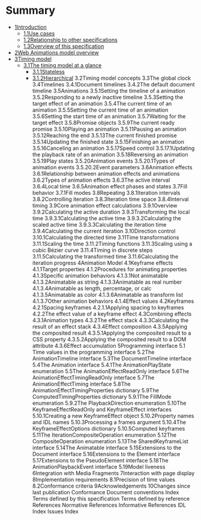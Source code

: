 Summary
=======
* [1Introduction](introduction/README.md)
	* [1.1Use cases](introduction/use-case.md)
	* [1.2Relationship to other specifications](introduction/relationship-to-other-specifications.md)
	* [1.3Overview of this specification](introduction/overview-of-this-specification.md)
* [2Web Animations model overview](overview/README.md)
* [3Timing model](timing-model/README.md)
	* [3.1The timing model at a glance](timing-model/the-timing-model-at-a-glance.md)
		* [3.1.1Stateless](timing-model/stateless.md)
		* [3.1.2Hierarchical](timing-model/hierarchical.md)
3.2Timing model concepts
3.3The global clock
3.4Timelines
3.4.1Document timelines
3.4.2The default document timeline
3.5Animations
3.5.1Setting the timeline of a animation
3.5.2Responding to a newly inactive timeline
3.5.3Setting the target effect of an animation
3.5.4The current time of an animation
3.5.5Setting the current time of an animation
3.5.6Setting the start time of an animation
3.5.7Waiting for the target effect
3.5.8Promise objects
3.5.9The current ready promise
3.5.10Playing an animation
3.5.11Pausing an animation
3.5.12Reaching the end
3.5.13The current finished promise
3.5.14Updating the finished state
3.5.15Finishing an animation
3.5.16Canceling an animation
3.5.17Speed control
3.5.17.1Updating the playback rate of an animation
3.5.18Reversing an animation
3.5.19Play states
3.5.20Animation events
3.5.20.1Types of animation events
3.5.20.2Event parameters
3.6Animation effects
3.6.1Relationship between animation effects and animations
3.6.2Types of animation effects
3.6.3The active interval
3.6.4Local time
3.6.5Animation effect phases and states
3.7Fill behavior
3.7.1Fill modes
3.8Repeating
3.8.1Iteration intervals
3.8.2Controlling iteration
3.8.3Iteration time space
3.8.4Interval timing
3.9Core animation effect calculations
3.9.1Overview
3.9.2Calculating the active duration
3.9.3Transforming the local time
3.9.3.1Calculating the active time
3.9.3.2Calculating the scaled active time
3.9.3.3Calculating the iteration time
3.9.4Calculating the current iteration
3.10Direction control
3.10.1Calculating the directed time
3.11Time transformations
3.11.1Scaling the time
3.11.2Timing functions
3.11.3Scaling using a cubic Bézier curve
3.11.4Timing in discrete steps
3.11.5Calculating the transformed time
3.11.6Calculating the iteration progress
4Animation Model
4.1Keyframe effects
4.1.1Target properties
4.1.2Procedures for animating properties
4.1.3Specific animation behaviors
4.1.3.1Not animatable
4.1.3.2Animatable as string
4.1.3.3Animatable as real number
4.1.3.4Animatable as length, percentage, or calc
4.1.3.5Animatable as color
4.1.3.6Animatable as transform list
4.1.3.7Other animation behaviors
4.1.4Effect values
4.2Keyframes
4.2.1Spacing keyframes
4.2.1.1Applying spacing to keyframes
4.2.2The effect value of a keyframe effect
4.3Combining effects
4.3.1Animation types
4.3.2The effect stack
4.3.3Calculating the result of an effect stack
4.3.4Effect composition
4.3.5Applying the composited result
4.3.5.1Applying the composited result to a CSS property
4.3.5.2Applying the composited result to a DOM attribute
4.3.6Effect accumulation
5Programming interface
5.1 Time values in the programming interface
5.2The AnimationTimeline interface
5.3The DocumentTimeline interface
5.4The Animation interface
5.4.1The AnimationPlayState enumeration
5.5The AnimationEffectReadOnly interface
5.6The AnimationEffectTimingReadOnly interface
5.7The AnimationEffectTiming interface
5.8The AnimationEffectTimingProperties dictionary
5.9The ComputedTimingProperties dictionary
5.9.1The FillMode enumeration
5.9.2The PlaybackDirection enumeration
5.10The KeyframeEffectReadOnly and KeyframeEffect interfaces
5.10.1Creating a new KeyframeEffect object
5.10.2Property names and IDL names
5.10.3Processing a frames argument
5.10.4The KeyframeEffectOptions dictionary
5.10.5Computed keyframes
5.11The IterationCompositeOperation enumeration
5.12The CompositeOperation enumeration
5.13The SharedKeyframeList interface
5.14The Animatable interface
5.15Extensions to the Document interface
5.16Extensions to the Element interface
5.17Extensions to the PseudoElement interface
5.18The AnimationPlaybackEvent interface
5.19Model liveness
6Integration with Media Fragments
7Interaction with page display
8Implementation requirements
8.1Precision of time values
8.2Conformance criteria
9Acknowledgements
10Changes since last publication
Conformance
Document conventions
Index
Terms defined by this specification
Terms defined by reference
References
Normative References
Informative References
IDL Index
Issues Index
